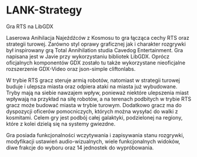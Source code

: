 # LANK-Strategy
Gra RTS na LibGDX

Laserowa Anihilacja Najeźdźców z Kosmosu to gra łącząca cechy RTS oraz strategii turowej. Zarówno styl oprawy graficznej jak i charakter rozgrywki był inspirowany grą Total Annihilation studia Cavedog Entertainment. Gra napisana jest w Javie przy wykorzystaniu bibliotek LibGDX. Oprócz oficjalnych komponentów GDX zostało tu także wykorzystane nieoficjalne rozszerzenie GDX-Video oraz json-simple cliftonlabs.

W trybie RTS gracz steruje armią robotów, natomiast w strategii turowej buduje i ulepsza miasta oraz odpiera ataki na miasta już wybudowane. Tryby mają na siebie nawzajem wpływ, ponieważ niektóre ulepszenia miast wpływają na przykład na siłę robotów, a na terenach podbitych w trybie RTS gracz może budować miasta w trybie turowym. Dodatkowo gracz ma do dyspozycji oficerów pomocniczych, których można wysyłać do walki z kosmitami. Celem gry jest podbój całej galaktyki, podzielonej na regiony, które z kolei dzielą się na systemy gwiezdne.

Gra posiada funkcjonalności wczytywania i zapisywania stanu rozgrywki, modyfikacji ustawień audio-wizualnych, wiele funkcjonalnych widoków, diwe frakcje do wyboru oraz 14 jednostek do wypróbowania.
